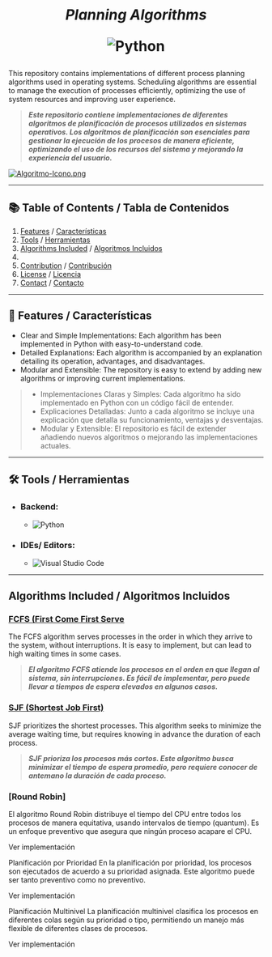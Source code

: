<h1 align="center">

  _Planning Algorithms_

![Python](https://img.shields.io/badge/python-3670A0?style=for-the-badge&logo=python&logoColor=ffdd54)


</h1>  
  
This repository contains implementations of different process planning algorithms used in operating systems. Scheduling algorithms are essential to manage the execution of processes efficiently, optimizing the use of system resources and improving user experience.

>***Este repositorio contiene implementaciones de diferentes algoritmos de planificación de procesos utilizados en sistemas operativos. Los algoritmos de planificación son esenciales para gestionar la ejecución de los procesos de manera eficiente, optimizando el uso de los recursos del sistema y mejorando la experiencia del usuario.***


<p align="center">
  
[![Algoritmo-Icono.png](https://i.postimg.cc/bwXCc4gk/Algoritmo-Icono.png)](https://postimg.cc/xcRyLxW1)

</p>

---

## 📚 Table of Contents / Tabla de Contenidos

1. [Features](#-features--características) / [Características](#-features--características)
2. [Tools](#️-tools--herramientas) / [Herramientas](#️-tools--herramientas)
3. [Algorithms Included](#algorithms-included--algoritmos-incluidos) / [Algoritmos Incluidos](#algorithms-included--algoritmos-incluidos)
4. 
11. [Contribution](#contribution) / [Contribución](#contribución)
12. [License](#license) / [Licencia](#licencia)
13. [Contact](#contact) / [Contacto](#contacto)


---



## 🌟 Features / Características

- Clear and Simple Implementations: Each algorithm has been implemented in Python with easy-to-understand code.
- Detailed Explanations: Each algorithm is accompanied by an explanation detailing its operation, advantages, and disadvantages.
- Modular and Extensible: The repository is easy to extend by adding new algorithms or improving current implementations.
>- Implementaciones Claras y Simples: Cada algoritmo ha sido implementado en Python con un código fácil de entender.
>- Explicaciones Detalladas: Junto a cada algoritmo se incluye una explicación que detalla su funcionamiento, ventajas y desventajas.
>- Modular y Extensible: El repositorio es fácil de extender añadiendo nuevos algoritmos o mejorando las implementaciones actuales.

---

## 🛠️ Tools / Herramientas

- <H3> Backend:</H3>

    - ![Python](https://img.shields.io/badge/python-3670A0?style=for-the-badge&logo=python&logoColor=ffdd54)
 
- <H3>  IDEs/ Editors: </H3>

    - ![Visual Studio Code](https://img.shields.io/badge/Visual%20Studio%20Code-0078d7.svg?style=for-the-badge&logo=visual-studio-code&logoColor=white)


---

## Algorithms Included / Algoritmos Incluidos

### [FCFS (First Come First Serve](/FCFS/)
The FCFS algorithm serves processes in the order in which they arrive to the system, without interruptions. It is easy to implement, but can lead to high waiting times in some cases.
>***El algoritmo FCFS atiende los procesos en el orden en que llegan al sistema, sin interrupciones. Es fácil de implementar, pero puede llevar a tiempos de espera elevados en algunos casos.***

### [SJF (Shortest Job First)]()
SJF prioritizes the shortest processes. This algorithm seeks to minimize the average waiting time, but requires knowing in advance the duration of each process.
>***SJF prioriza los procesos más cortos. Este algoritmo busca minimizar el tiempo de espera promedio, pero requiere conocer de antemano la duración de cada proceso.***


### [Round Robin]
El algoritmo Round Robin distribuye el tiempo del CPU entre todos los procesos de manera equitativa, usando intervalos de tiempo (quantum). Es un enfoque preventivo que asegura que ningún proceso acapare el CPU.

Ver implementación

Planificación por Prioridad
En la planificación por prioridad, los procesos son ejecutados de acuerdo a su prioridad asignada. Este algoritmo puede ser tanto preventivo como no preventivo.

Ver implementación

Planificación Multinivel
La planificación multinivel clasifica los procesos en diferentes colas según su prioridad o tipo, permitiendo un manejo más flexible de diferentes clases de procesos.

Ver implementación




